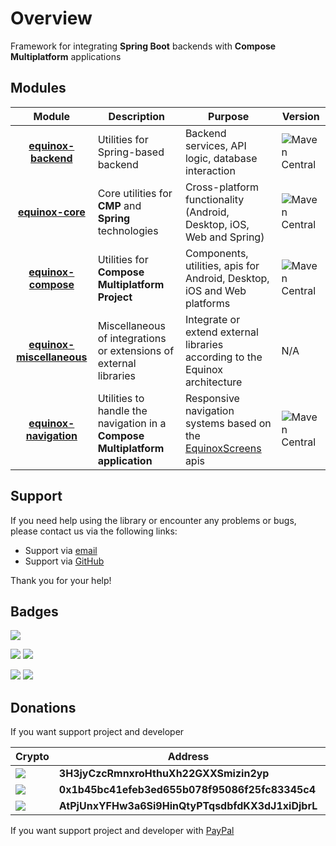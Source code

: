 # Overview

Framework for integrating **Spring Boot** backends with **Compose Multiplatform** applications

## Modules

|                        Module                        | Description                                                                   | Purpose                                                                                                 | Version                                                                                                                   |
|:----------------------------------------------------:|-------------------------------------------------------------------------------|---------------------------------------------------------------------------------------------------------|---------------------------------------------------------------------------------------------------------------------------|
|       **[equinox-backend](backend/README.md)**       | Utilities for Spring-based backend                                            | Backend services, API logic, database interaction                                                       | ![Maven Central](https://img.shields.io/maven-central/v/io.github.n7ghtm4r3/equinox-backend.svg?label=Maven%20Central)    |
|          **[equinox-core](core/README.md)**          | Core utilities for **CMP** and **Spring** technologies                        | Cross-platform functionality (Android, Desktop, iOS, Web and Spring)                                    | ![Maven Central](https://img.shields.io/maven-central/v/io.github.n7ghtm4r3/equinox-core.svg?label=Maven%20Central)       |
|       **[equinox-compose](compose/README.md)**       | Utilities for **Compose Multiplatform Project**                               | Components, utilities, apis for Android, Desktop, iOS and Web platforms                                 | ![Maven Central](https://img.shields.io/maven-central/v/io.github.n7ghtm4r3/equinox-compose.svg?label=Maven%20Central)    |
| **[equinox-miscellaneous](miscellaneous/README.md)** | Miscellaneous of integrations or extensions of external libraries             | Integrate or extend external libraries according to the Equinox architecture                            | N/A                                                                                                                       |
|    **[equinox-navigation](navigation/README.md)**    | Utilities to handle the navigation in a **Compose Multiplatform application** | Responsive navigation systems based on the [EquinoxScreens](documd/compose/apis/EquinoxScreens.md) apis | ![Maven Central](https://img.shields.io/maven-central/v/io.github.n7ghtm4r3/equinox-navigation.svg?label=Maven%20Central) |

## Support

If you need help using the library or encounter any problems or bugs, please contact us via the following links:

- Support via <a href="mailto:infotecknobitcompany@gmail.com">email</a>
- Support via <a href="https://github.com/N7ghtm4r3/Equinox/issues/new">GitHub</a>

Thank you for your help!

## Badges

[![](https://img.shields.io/badge/Google_Play-414141?style=for-the-badge&logo=google-play&logoColor=white)](https://play.google.com/store/apps/developer?id=Tecknobit)

[![](https://img.shields.io/badge/Spring_Boot-F2F4F9?style=for-the-badge&logo=spring-boot)](https://spring.io/projects/spring-boot)
[![](https://img.shields.io/badge/Jetpack%20Compose-4285F4.svg?style=for-the-badge&logo=Jetpack-Compose&logoColor=white)](https://www.jetbrains.com/lp/compose-multiplatform/)

[![](https://img.shields.io/badge/Java-ED8B00?style=for-the-badge&logo=java&logoColor=white)](https://www.oracle.com/java/)
[![](https://img.shields.io/badge/Kotlin-B125EA?style=for-the-badge&logo=kotlin&logoColor=white)](https://kotlinlang.org/)

## Donations

If you want support project and developer

| Crypto                                                                                              | Address                                          | Network  |
|-----------------------------------------------------------------------------------------------------|--------------------------------------------------|----------|
| ![](https://img.shields.io/badge/Bitcoin-000000?style=for-the-badge&logo=bitcoin&logoColor=white)   | **3H3jyCzcRmnxroHthuXh22GXXSmizin2yp**           | Bitcoin  |
| ![](https://img.shields.io/badge/Ethereum-3C3C3D?style=for-the-badge&logo=Ethereum&logoColor=white) | **0x1b45bc41efeb3ed655b078f95086f25fc83345c4**   | Ethereum |
| ![](https://img.shields.io/badge/Solana-000?style=for-the-badge&logo=Solana&logoColor=9945FF)       | **AtPjUnxYFHw3a6Si9HinQtyPTqsdbfdKX3dJ1xiDjbrL** | Solana   |

If you want support project and developer
with <a href="https://www.paypal.com/donate/?hosted_button_id=5QMN5UQH7LDT4">PayPal</a>